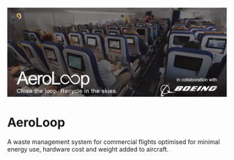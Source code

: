 ![Alt text](pictures/banner1.png)
# AeroLoop
A waste management system for commercial flights optimised for minimal energy use, hardware cost and weight added to aircraft.
